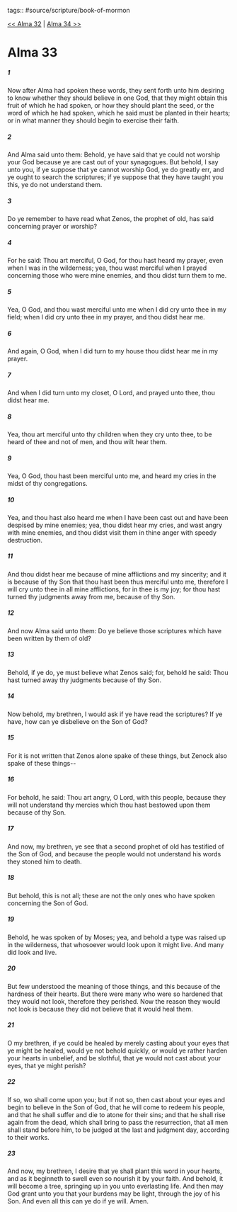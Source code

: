 tags:: #source/scripture/book-of-mormon

[<< Alma 32](source/scripture/book-of-mormon/09_Alma/Alma_32.md) | [Alma 34 >>](source/scripture/book-of-mormon/09_Alma/Alma_34.md)

# Alma 33

##### 1

Now after Alma had spoken these words, they sent forth unto him desiring to know whether they should believe in one God, that they might obtain this fruit of which he had spoken, or how they should plant the seed, or the word of which he had spoken, which he said must be planted in their hearts; or in what manner they should begin to exercise their faith.

##### 2

And Alma said unto them: Behold, ye have said that ye could not worship your God because ye are cast out of your synagogues. But behold, I say unto you, if ye suppose that ye cannot worship God, ye do greatly err, and ye ought to search the scriptures; if ye suppose that they have taught you this, ye do not understand them.

##### 3

Do ye remember to have read what Zenos, the prophet of old, has said concerning prayer or worship?

##### 4

For he said: Thou art merciful, O God, for thou hast heard my prayer, even when I was in the wilderness; yea, thou wast merciful when I prayed concerning those who were mine enemies, and thou didst turn them to me.

##### 5

Yea, O God, and thou wast merciful unto me when I did cry unto thee in my field; when I did cry unto thee in my prayer, and thou didst hear me.

##### 6

And again, O God, when I did turn to my house thou didst hear me in my prayer.

##### 7

And when I did turn unto my closet, O Lord, and prayed unto thee, thou didst hear me.

##### 8

Yea, thou art merciful unto thy children when they cry unto thee, to be heard of thee and not of men, and thou wilt hear them.

##### 9

Yea, O God, thou hast been merciful unto me, and heard my cries in the midst of thy congregations.

##### 10

Yea, and thou hast also heard me when I have been cast out and have been despised by mine enemies; yea, thou didst hear my cries, and wast angry with mine enemies, and thou didst visit them in thine anger with speedy destruction.

##### 11

And thou didst hear me because of mine afflictions and my sincerity; and it is because of thy Son that thou hast been thus merciful unto me, therefore I will cry unto thee in all mine afflictions, for in thee is my joy; for thou hast turned thy judgments away from me, because of thy Son.

##### 12

And now Alma said unto them: Do ye believe those scriptures which have been written by them of old?

##### 13

Behold, if ye do, ye must believe what Zenos said; for, behold he said: Thou hast turned away thy judgments because of thy Son.

##### 14

Now behold, my brethren, I would ask if ye have read the scriptures? If ye have, how can ye disbelieve on the Son of God?

##### 15

For it is not written that Zenos alone spake of these things, but Zenock also spake of these things--

##### 16

For behold, he said: Thou art angry, O Lord, with this people, because they will not understand thy mercies which thou hast bestowed upon them because of thy Son.

##### 17

And now, my brethren, ye see that a second prophet of old has testified of the Son of God, and because the people would not understand his words they stoned him to death.

##### 18

But behold, this is not all; these are not the only ones who have spoken concerning the Son of God.

##### 19

Behold, he was spoken of by Moses; yea, and behold a type was raised up in the wilderness, that whosoever would look upon it might live. And many did look and live.

##### 20

But few understood the meaning of those things, and this because of the hardness of their hearts. But there were many who were so hardened that they would not look, therefore they perished. Now the reason they would not look is because they did not believe that it would heal them.

##### 21

O my brethren, if ye could be healed by merely casting about your eyes that ye might be healed, would ye not behold quickly, or would ye rather harden your hearts in unbelief, and be slothful, that ye would not cast about your eyes, that ye might perish?

##### 22

If so, wo shall come upon you; but if not so, then cast about your eyes and begin to believe in the Son of God, that he will come to redeem his people, and that he shall suffer and die to atone for their sins; and that he shall rise again from the dead, which shall bring to pass the resurrection, that all men shall stand before him, to be judged at the last and judgment day, according to their works.

##### 23

And now, my brethren, I desire that ye shall plant this word in your hearts, and as it beginneth to swell even so nourish it by your faith. And behold, it will become a tree, springing up in you unto everlasting life. And then may God grant unto you that your burdens may be light, through the joy of his Son. And even all this can ye do if ye will. Amen.

